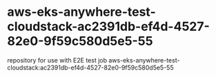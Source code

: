 # aws-eks-anywhere-test-cloudstack-ac2391db-ef4d-4527-82e0-9f59c580d5e5-55
repository for use with E2E test job aws-eks-anywhere-test-cloudstack:ac2391db-ef4d-4527-82e0-9f59c580d5e5-55
